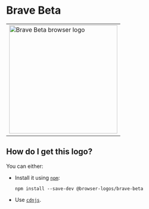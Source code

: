 # Brave Beta

<table>
    <tr height=300>
        <td>
            <a href="https://github.com/alrra/browser-logos/tree/1b28d505e317ec82f73066af6f8154a6ee863e96/src/brave-beta">
                <img width=290 src="https://raw.githubusercontent.com/alrra/browser-logos/1b28d505e317ec82f73066af6f8154a6ee863e96/src/brave-beta/brave-beta.svg?sanitize=true" alt="Brave Beta browser logo">
            </a>
        </td>
    </tr>
</table>

## How do I get this logo?

You can either:

* Install it using [`npm`][npm]:

  `npm install --save-dev @browser-logos/brave-beta`

* Use [`cdnjs`][cdnjs].

<!-- Link labels: -->

[cdnjs]: https://cdnjs.com/libraries/browser-logos
[npm]: https://www.npmjs.com/
